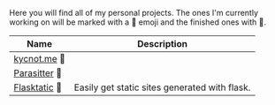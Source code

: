 Here you will find all of my personal projects. The ones I'm currently working on will be marked with a 🔨 emoji and the finished ones with 🏁.

| Name                                 | Description                                                     |
|--------------------------------------|-----------------------------------------------------------------|
| [kycnot.me](https://kycnot.me/)  🔨  |   |
| [Parasitter](https://github.com/pluja/Parasitter) 🔨  |   |
| [Flasktatic](https://github.com/pluja/Flasktatic) 🏁  | Easily get static sites generated with flask.  |
